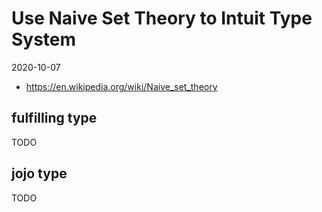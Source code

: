 # Use Naive Set Theory to Intuit Type System

2020-10-07

- https://en.wikipedia.org/wiki/Naive_set_theory

## fulfilling type

TODO

## jojo type

TODO
